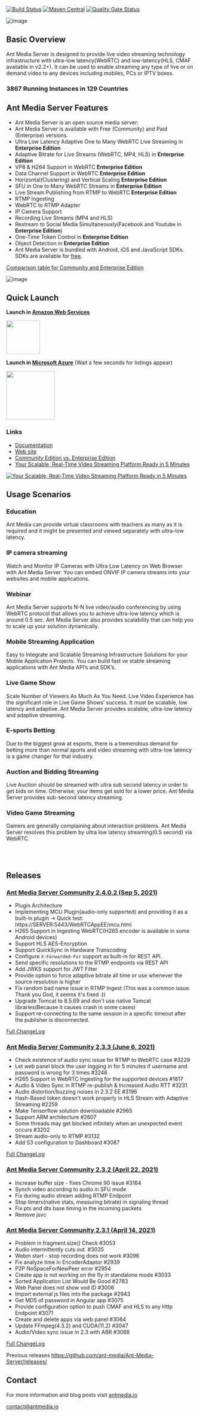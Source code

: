[![Build Status](https://travis-ci.org/ant-media/Ant-Media-Server.svg?branch=master)](https://travis-ci.org/ant-media/Ant-Media-Server)
[![Maven Central](https://maven-badges.herokuapp.com/maven-central/io.antmedia/ant-media-server/badge.svg)](https://maven-badges.herokuapp.com/maven-central/io.antmedia/ant-media-server)
[![Quality Gate Status](https://sonarcloud.io/api/project_badges/measure?project=io.antmedia%3Aant-media-server&metric=alert_status)](https://sonarcloud.io/dashboard?id=io.antmedia%3Aant-media-server)

![image](https://user-images.githubusercontent.com/54481799/95862105-16cb0e00-0d6b-11eb-9087-88888889825d.png)

## Basic Overview

Ant Media Server is designed to provide live video streaming technology infrastructure with ultra-low latency(WebRTC) and low-latency(HLS, CMAF available in v2.2+). It can be used to enable streaming any type of live or on demand video to any devices including mobiles, PCs or IPTV boxes.

### 3867 Running Instances in 129 Countries 


## Ant Media Server Features
 * Ant Media Server is an open source media server:
 * Ant Media Server is available with Free (Community) and Paid (Enterprise) versions.
 * Ultra Low Latency Adaptive One to Many WebRTC Live Streaming in **Enterprise Edition**
 * Adaptive Bitrate for Live Streams (WebRTC, MP4, HLS) in **Enterprise Edition**
 * VP8 & H264 Support in WebRTC **Enterprise Edition**
 * Data Channel Support in WebRTC **Enterprise Edition**
 * Horizontal(Clustering) and Vertical Scaling **Enterprise Edition**
 * SFU in One to Many WebRTC Streams in **Enterprise Edition**
 * Live Stream Publishing from RTMP to WebRTC **Enterprise Edition**
 * RTMP Ingesting
 * WebRTC to RTMP Adapter
 * IP Camera Support
 * Recording Live Streams (MP4 and HLS)
 * Restream to Social Media Simultaneously(Facebook and Youtube in **Enterprise Edition**)
 * One-Time Token Control in **Enterprise Edition**
 * Object Detection in **Enterprise Edition**
 * Ant Media Server is bundled with Android, iOS and JavaScript SDKs. SDKs are available for [free](https://antmedia.io/free-webrtc-android-ios-sdk/).

 [Comparison table for Community and Enterprise Edition](https://github.com/ant-media/Ant-Media-Server/wiki#community-edition--enterprise-edition)

 ![image](https://user-images.githubusercontent.com/54481799/95864676-64954580-0d6e-11eb-94d0-d661746d49af.png)
 
## Quick Launch

<b>Launch in [Amazon Web Services](https://aws.amazon.com/marketplace/search/results?x=0&y=0&searchTerms=Ant+Media+Server&page=1&ref_=nav_search_box)</b>

 <a href="https://aws.amazon.com/marketplace/search/results?x=0&y=0&searchTerms=Ant+Media+Server&page=1&ref_=nav_search_box"><img src="https://i1.wp.com/antmedia.io/wp-content/uploads/2019/06/1200px-Amazon_Web_Services_Logo.svg-300x180.png" width=90/></a>

<b>Launch in [Microsoft Azure](https://azuremarketplace.microsoft.com/en-us/marketplace/apps?search=Ant%20Media%20Server&page=1)</b> (Wait a few seconds for listings appear)

 <a href="https://azuremarketplace.microsoft.com/en-us/marketplace/apps?search=Ant%20Media%20Server&page=1"><img src="https://i1.wp.com/antmedia.io/wp-content/uploads/2019/01/azure-e1548153434609.png" width=130/></a>

 
### Links

 * [Documentation](http://docs.antmedia.io/)
 * [Web site](https://antmedia.io)
 * [Community Edition vs. Enterprise Edition](https://github.com/ant-media/Ant-Media-Server/wiki#community-edition--enterprise-edition) 
 * [Your Scalable, Real-Time Video Streaming Platform Ready in 5 Minutes](https://www.youtube.com/watch?v=y7bP0u0jQRQ)
 
  [![Your Scalable, Real-Time Video Streaming Platform Ready in 5 Minutes](https://img.youtube.com/vi/y7bP0u0jQRQ/0.jpg)](https://www.youtube.com/watch?v=y7bP0u0jQRQ)

 
## Usage Scenarios
### Education
Ant Media can provide virtual classrooms with teachers as many as it is required and it might be presented and viewed separately with ultra-low latency.
### IP camera streaming
Watch and Monitor IP Cameras with Ultra Low Latency on Web Browser with Ant Media Server. You can embed ONVIF IP camera streams into your websites and mobile applications.
### Webinar
Ant Media Server supports N-N live video/audio conferencing by using WebRTC protocol that allows you to achieve ultra-low latency which is around 0.5 sec. Ant Media Server also provides scalability that can help you to scale up your solution dynamically.
### Mobile Streaming Application
Easy to Integrate and Scalable Streaming Infrastructure Solutions for your Mobile Application Projects. You can build fast ve stable streaming applications with Ant Media API’s and SDK’s.
### Live Game Show
Scale Number of Viewers As Much As You Need. Live Video Experience has the significant role in Live Game Shows’ success. It must be scalable, low latency and adaptive.  Ant Media Server provides scalable, ultra-low latency and adaptive streaming.
### E-sports Betting
Due to the biggest grow at esports, there is a tremendous demand for betting more   than normal sports and video streaming with ultra-low latency is a game changer for  that industry.
### Auction and Bidding Streaming
Live Auction should be streamed with ultra sub second latency in order to get bids on
time. Otherwise, your items get sold for a lower price. Ant Media Server provides sub-second  latency streaming.
### Video Game Streaming
Gamers are generally complaining about interaction problems. Ant Media Server resolves this problem by ultra low latency streaming(0.5 second) via WebRTC.

<br/>
<br/>

## Releases

### [Ant Media Server Community 2.4.0.2 (Sep 5, 2021)](https://github.com/ant-media/Ant-Media-Server/releases/download/ams-v2.4.0.2/ant-media-server-community-2.4.0.2-20210905_1340.zip)

- Plugin Architecture 
- Implementing MCU Plugin(audio-only supported) and providing it as a  built-in plugin -> Quick test: https://SERVER:5443/WebRTCAppEE/mcu.html
- H265 Support in Ingesting WebRTC(H265 encoder is available in some Android devices)
- Support HLS AES-Encryption
- Support QuickSync in Hardware Transcoding
- Configure `X-Forwarded-For` support as built-in for REST API.
- Send specific resolutions to the RTMP endpoints via REST API
- Add JWKS support for JWT Filter
- Provide option to force adaptive bitrate all time or use whenever the source resolution is higher
- Fix random bad name issue in RTMP Ingest (This was a common issue. Thank you God, it seems it's fixed :))
- Upgrade Tomcat to 8.5.69 and don't use native Tomcat libraries(Because it causes crash in some cases)
- Support re-connecting to the same session in a specific timeout after the publisher is disconnected. 

[Full ChangeLog](https://github.com/ant-media/Ant-Media-Server/releases/tag/ams-v2.4.0.2)



### [Ant Media Server Community 2.3.3 (June 6, 2021)](https://github.com/ant-media/Ant-Media-Server/releases/download/ams-v2.3.2/ant-media-server-2.3.2-community-2.3.2-20210422_0754.zip)

- Check existence of audio sync issue for RTMP to WebRTC case #3229
- Let web panel block the user logging in for 5 minutes if username and password is wrong for 3 times #3246
- H265 Support in WebRTC Ingesting for the supported devices #1817
- Audio & Video Sync in RTMP re-publish & Increased Audio RTT #3231
- Audio distortion/buzzing noises in 2.3.2 EE #3196
- Hash-Based token doesn't work properly in HLS Stream with Adaptive Streaming #2259
- Make Tensorflow solution downloadable #2965
- Support ARM architecture #2607
- Some threads may get blocked infinitely when an unexpected event occurs #3202
- Stream audio-only to RTMP #3132
- Add S3 configuration to Dashboard #3087

[Full ChangeLog](https://github.com/ant-media/Ant-Media-Server/releases/tag/ams-v2.3.3) 


### [Ant Media Server Community 2.3.2 (April 22, 2021)](https://github.com/ant-media/Ant-Media-Server/releases/download/ams-v2.3.2/ant-media-server-2.3.2-community-2.3.2-20210422_0754.zip)
 - Increase buffer size - fixes Chrome 90 issue #3164 
 - Synch video according to audio in SFU mode
 - Fix during audio stream adding RTMP Endpoint 
 - Stop timers(native stats, measuring bitrate) in signaling thread 
 - Fix pts and dts base timing in the incoming packets
 - Remove jsvc 

### [Ant Media Server Community 2.3.1 (April 14, 2021)](https://github.com/ant-media/Ant-Media-Server/releases/download/ams-v2.3.1/ant-media-server-2.3.1-community-2.3.1-20210414_1212.zip)
- Problem in fragment.size() Check #3053
- Audio intermittently cuts out. #3035
- Webm start - stop recording does not work #3096
- Fix analyze time in EncoderAdaptor #2939
- P2P NoSpaceForNewPeer error  #2954
- Create app is not working on the fly in standalone mode #3033
- Sorted Application List Would Be Good #2783
- Web Panel does not show vod ID #3006
- Import external js files into the package #2943
- Get MD5 of password in Angular app #3075
- Provide configuration option to push CMAF and HLS to any Http Endpoint  #3071
- Create and delete apps via web panel #3064
- Update FFmpeg(4.3.2) and CUDA(11.2) #3047
- Audio/Video sync issue in 2.3 with ABR #3088


[Full ChangeLog](https://github.com/ant-media/Ant-Media-Server/releases/tag/ams-v2.3.0) 


Previous releases
https://github.com/ant-media/Ant-Media-Server/releases/

## Contact

 For more information and blog posts visit [antmedia.io](https://antmedia.io)

 [contact@antmedia.io](mailto:contact@antmedia.io)
